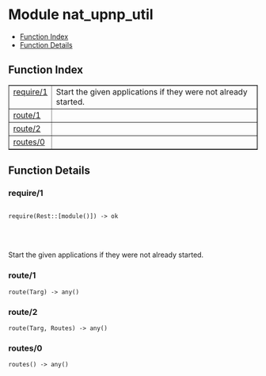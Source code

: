 

# Module nat_upnp_util #
* [Function Index](#index)
* [Function Details](#functions)


<a name="index"></a>

## Function Index ##


<table width="100%" border="1" cellspacing="0" cellpadding="2" summary="function index"><tr><td valign="top"><a href="#require-1">require/1</a></td><td>Start the given applications if they were not already started.</td></tr><tr><td valign="top"><a href="#route-1">route/1</a></td><td></td></tr><tr><td valign="top"><a href="#route-2">route/2</a></td><td></td></tr><tr><td valign="top"><a href="#routes-0">routes/0</a></td><td></td></tr></table>


<a name="functions"></a>

## Function Details ##

<a name="require-1"></a>

### require/1 ###


<pre><code>
require(Rest::[module()]) -&gt; ok
</code></pre>

<br></br>


Start the given applications if they were not already started.
<a name="route-1"></a>

### route/1 ###

`route(Targ) -> any()`


<a name="route-2"></a>

### route/2 ###

`route(Targ, Routes) -> any()`


<a name="routes-0"></a>

### routes/0 ###

`routes() -> any()`


